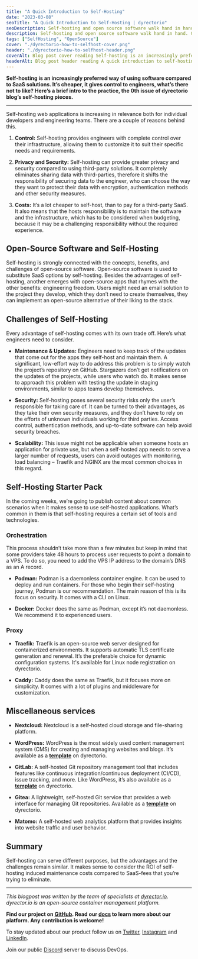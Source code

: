 ```yaml
---
title: "A Quick Introduction to Self-Hosting"
date: "2023-03-08"
seoTitle: "A Quick Introduction to Self-Hosting | dyrectorio"
seoDescription: Self-hosting and open source software walk hand in hand. Get a brief intro to all things that need to be considered before picking self-hosting.
description: Self-hosting and open source software walk hand in hand. Get a brief intro to all things that need to be considered before picking self-hosting.
tags: ["SelfHosting", "OpenSource"]
cover: "./dyrectorio-how-to-selfhost-cover.png"
header: "./dyrectorio-how-to-selfhost-header.png"
coverAlt: Blog post cover reading Self-hosting is an increasingly preferred way of using software compared to SaaS solutions. It's cheaper, it gives control to engineers, what's there not to like? Here's a brief intro to the practice, the 0th issue of dyrectorio blog's self-hosting pieces.
headerAlt: Blog post header reading A quick introduction to self-hosting.
---
```


**Self-hosting is an increasingly preferred way of using software compared to SaaS solutions. It’s cheaper, it gives control to engineers, what’s there not to like? Here’s a brief intro to the practice, the 0th issue of dyrectorio blog’s self-hosting pieces.**

---

Self-hosting web applications is increasing in relevance both for individual developers and engineering teams. There are a couple of reasons behind this. 

1. **Control:** Self-hosting provides engineers with complete control over their infrastructure, allowing them to customize it to suit their specific needs and requirements.

2. **Privacy and Security:** Self-hosting can provide greater privacy and security compared to using third-party solutions. It completely eliminates sharing data with third-parties, therefore it shifts the responsibility of securing data to the engineer, who can choose the way they want to protect their data with encryption, authentication methods and other security measures.

3. **Costs:** It’s a lot cheaper to self-host, than to pay for a third-party SaaS. It also means that the hosts responsibility is to maintain the software and the infrastructure, which has to be considered when budgeting, because it may be a challenging responsibility without the required experience.

## Open-Source Software and Self-Hosting

Self-hosting is strongly connected with the concepts, benefits, and challenges of open-source software. Open-source software is used to substitute SaaS options by self-hosting. Besides the advantages of self-hosting, another emerges with open-source apps that rhymes with the other benefits: engineering freedom. Users might need an email solution to the project they develop, which they don’t need to create themselves, they can implement an open-source alternative of their liking to the stack.

## Challenges of Self-Hosting

Every advantage of self-hosting comes with its own trade off. Here’s what engineers need to consider.

- **Maintenance & Updates:** Engineers need to keep track of the updates that come out for the apps they self-host and maintain them. A significant, low-effort way to do address this problem is to simply watch the project’s repository on GitHub. Stargazers don’t get notifications on the updates of the projects, while users who watch do. It makes sense to approach this problem with testing the update in staging environments, similar to apps teams develop themselves.

- **Security:** Self-hosting poses several security risks only the user’s responsible for taking care of. It can be turned to their advantages, as they take their own security measures, and they don’t have to rely on the efforts of unknown individuals working for third parties. Access control, authentication methods, and up-to-date software can help avoid security breaches.

- **Scalability:** This issue might not be applicable when someone hosts an application for private use, but when a self-hosted app needs to serve a larger number of requests, users can avoid outages with monitoring, load balancing – Traefik and NGINX are the most common choices in this regard.

## Self-Hosting Starter Pack

In the coming weeks, we’re going to publish content about common scenarios when it makes sense to use self-hosted applications. What’s common in them is that self-hosting requires a certain set of tools and technologies.

### Orchestration

This process shouldn’t take more than a few minutes but keep in mind that some providers take 48 hours to process user requests to point a domain to a VPS. To do so, you need to add the VPS IP address to the domain’s DNS as an A record.

- **Podman:** Podman is a daemonless container engine. It can be used to deploy and run containers. For those who begin their self-hosting journey, Podman is our recommendation. The main reason of this is its focus on security. It comes with a CLI on Linux.

- **Docker:** Docker does the same as Podman, except it’s not daemonless. We recommend it to experienced users.

### Proxy

- **Traefik:** Traefik is an open-source web server designed for containerized environments. It supports automatic TLS certificate generation and renewal. It’s the preferable choice for dynamic configuration systems. It's available for Linux node registration on dyrectorio.

- **Caddy:** Caddy does the same as Traefik, but it focuses more on simplicity. It comes with a lot of plugins and middleware for customization.

## Miscellaneous services

- **Nextcloud:** Nextcloud is a self-hosted cloud storage and file-sharing platform.

- **WordPress:** WordPress is the most widely used content management system (CMS) for creating and managing websites and blogs. It’s available as a **[template](https://docs.dyrector.io/features/templates/wordpress)** on dyrectorio.

- **GitLab:** A self-hosted Git repository management tool that includes features like continuous integration/continuous deployment (CI/CD), issue tracking, and more. Like WordPress, it’s also available as a **[template](https://docs.dyrector.io/features/templates/self-managed-gitlab)** on dyrectorio.

- **Gitea:** A lightweight, self-hosted Git service that provides a web interface for managing Git repositories. Available as a **[template](https://docs.dyrector.io/features/templates/gitea)** on dyrectorio.

- **Matomo:** A self-hosted web analytics platform that provides insights into website traffic and user behavior.

## Summary

Self-hosting can serve different purposes, but the advantages and the challenges remain similar. It makes sense to consider the ROI of self-hosting induced maintenance costs compared to SaaS-fees that you’re trying to eliminate.

---

_This blogpost was written by the team of specialists at [dyrector.io](https://dyrector.io). dyrector.io is an open-source container management platform._

**Find our project on [GitHub](https://github.com/dyrector-io/dyrectorio/). Read our [docs](https://docs.dyrector.io/) to learn more about our platform. Any contribution is welcome!**

To stay updated about our product follow us on [Twitter](https://twitter.com/dyrectorio), [Instagram](https://www.instagram.com/dyrectorio/) and [LinkedIn](https://www.linkedin.com/company/dyrectorio/).

Join our public [Discord](https://discord.gg/hMyT9cbYFD) server to discuss DevOps.
